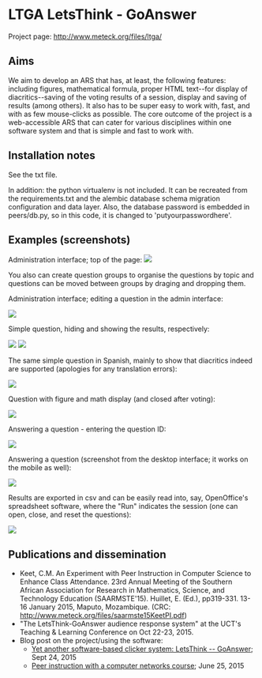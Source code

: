 # LTGA LetsThink - GoAnswer

Project page: http://www.meteck.org/files/ltga/

## Aims

We aim to develop an ARS that has, at least, the following features: including figures, mathematical formula, proper HTML text--for display of diacritics--saving of the voting results of a session, display and saving of results (among others). It also has to be super easy to work with, fast, and with as few mouse-clicks as possible.
The core outcome of the project is a web-accessible ARS that can cater for various disciplines within one software system and that is simple and fast to work with. 

## Installation notes

See the txt file. 

In addition: the python virtualenv is not included. It can be recreated from the requirements.txt and the alembic database schema  migration configuration and data layer. 
Also, the database password is embedded in peers/db.py, so in this code, it is changed to 'putyourpasswordhere'.

## Examples (screenshots)

Administration interface; top of the page: <img src="http://www.meteck.org/files/ltga/newAdmin.png">

You also can create question groups to organise the questions by topic and questions can be moved between groups by draging and dropping them.


Administration interface; editing a question in the admin interface: 

<img src="http://www.meteck.org/files/ltga/Qcreation-finish.png">


Simple question, hiding and showing the results, respectively: 

<img src="http://www.meteck.org/files/ltga/simpleQresultsHidden.png">

<img src="http://www.meteck.org/files/ltga/simpleQresultsShown.png">


The same simple question in Spanish, mainly to show that diacritics indeed are supported (apologies for any translation errors): 

<img src="http://www.meteck.org/files/ltga/simpleQinSpanishDiacritics.png">


Question with figure and math display (and closed after voting): 

<img src="http://www.meteck.org/files/ltga/congestionwPicAndMath.png">


Answering a question - entering the question ID:

<img src="http://www.meteck.org/files/ltga/answer.png">


Answering a question (screenshot from the desktop interface; it works on the mobile as well): 

<img src="http://www.meteck.org/files/ltga/q26voteinterface.png">


Results are exported in csv and can be easily read into, say, OpenOffice's spreadsheet software, where the "Run" indicates the session (one can open, close, and reset the questions): 

<img src="http://www.meteck.org/files/ltga/resultsQ26.png">


## Publications and dissemination

* Keet, C.M. An Experiment with Peer Instruction in Computer Science to Enhance Class Attendance. 23rd Annual Meeting of the Southern African Association for Research in Mathematics, Science, and Technology Education (SAARMSTE'15). Huillet, E. (Ed.), pp319-331. 13-16 January 2015, Maputo, Mozambique. (CRC: http://www.meteck.org/files/saarmste15KeetPI.pdf)
* "The LetsThink-GoAnswer audience response system" at the UCT's Teaching & Learning Conference on Oct 22-23, 2015.
* Blog post on the project/using the software:
    * <a href="https://keet.wordpress.com/2015/09/24/yet-another-software-based-clicker-system-letsthink-goanswer/">Yet another software-based clicker system: LetsThink -- GoAnswer</a>; Sept 24, 2015
    * <a href="https://keet.wordpress.com/2015/06/25/peer-instruction-with-a-computer-networks-course/">Peer instruction with a computer networks course</a>; June 25, 2015


